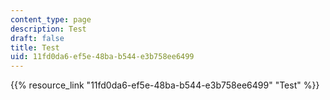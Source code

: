 ```yaml
---
content_type: page
description: Test
draft: false
title: Test
uid: 11fd0da6-ef5e-48ba-b544-e3b758ee6499
---
```

{{% resource_link "11fd0da6-ef5e-48ba-b544-e3b758ee6499" "Test" %}}